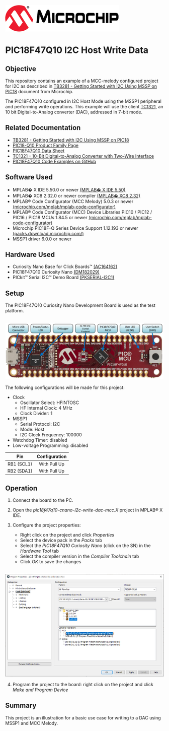 <!-- Please do not change this logo with link -->

[![MCHP](images/microchip.png)](https://www.microchip.com)

# PIC18F47Q10 I2C Host Write Data

## Objective
This repository contains an example of a MCC-melody configured project for I2C as described in [TB3281 - Getting Started with I2C Using MSSP on PIC18](http://ww1.microchip.com/downloads/en/Appnotes/Getting_Started_With_I2C_Using_MSSP_on%20PIC18_90003281A.pdf) document from Microchip. <!-- This link has to be updated, once the tech brief goes live! -->

The PIC18F47Q10 configured in I2C Host Mode using the MSSP1 peripheral and performing write operations. This example will use the client [TC1321](https://ww1.microchip.com/downloads/en/devicedoc/21387c.pdf), an 10 bit Digital-to-Analog converter (DAC), addressed in 7-bit mode.

## Related Documentation

- [TB3281 - Getting Started with I2C Using MSSP on PIC18](http://ww1.microchip.com/downloads/en/Appnotes/Getting_Started_With_I2C_Using_MSSP_on%20PIC18_90003281A.pdf) <!-- This link has to be updated, once the tech brief goes live! -->
- [PIC18-Q10 Product Family Page](https://www.microchip.com/design-centers/8-bit/pic-mcus/device-selection/pic18f-q10-product-family)
- [PIC18F47Q10 Data Sheet](http://ww1.microchip.com/downloads/en/DeviceDoc/40002043D.pdf)
- [TC1321 - 10-Bit Digital-to-Analog Converter with Two-Wire Interface](https://ww1.microchip.com/downloads/en/devicedoc/21709c.pdf)
- [PIC18F47Q10 Code Examples on GitHub](https://github.com/microchip-pic-avr-examples?q=pic18f47q10-cnano&type=&language=)

## Software Used

- MPLAB� X IDE 5.50.0 or newer [(MPLAB� X IDE 5.50)](https://www.microchip.com/en-us/development-tools-tools-and-software/mplab-x-ide?utm_source=GitHub&utm_medium=TextLink&utm_campaign=MCU8_MMTCha_MPAE_Examples&utm_content=pic18f47q10-cnano-i2c-write-dac-mcc-github)
- MPLAB� XC8 2.32.0 or newer compiler [(MPLAB� XC8 2.32)](https://www.microchip.com/en-us/development-tools-tools-and-software/mplab-xc-compilers?utm_source=GitHub&utm_medium=TextLink&utm_campaign=MCU8_MMTCha_MPAE_Examples&utm_content=pic18f47q10-cnano-i2c-write-dac-mcc-github)
- MPLAB® Code Configurator (MCC Melody) 5.0.3 or newer [(microchip.com/mplab/mplab-code-configurator)](https://www.microchip.com/mplab/mplab-code-configurator)
- MPLAB® Code Configurator (MCC) Device Libraries PIC10 / PIC12 / PIC16 / PIC18 MCUs 1.84.5 or newer [(microchip.com/mplab/mplab-code-configurator)](https://www.microchip.com/mplab/mplab-code-configurator)
- Microchip PIC18F-Q Series Device Support 1.12.193 or newer [(packs.download.microchip.com/)](https://packs.download.microchip.com/)
- MSSP1 driver 6.0.0 or newer


## Hardware Used

- Curiosity Nano Base for Click Boards™ [(AC164162)](https://www.microchip.com/Developmenttools/ProductDetails/AC164162)
- PIC18F47Q10 Curiosity Nano [(DM182029)](https://www.microchip.com/Developmenttools/ProductDetails/DM182029)
- PICkit™ Serial I2C™ Demo Board [(PKSERIAL-I2C1)](https://www.microchip.com/DevelopmentTools/ProductDetails/PKSERIAL-I2C1)

## Setup

The PIC18F47Q10 Curiosity Nano Development Board is used as the test platform.

<br><img src="images/PIC18F47Q10_CNANO.png" width="600">

The following configurations will be made for this project:
- Clock
	- Oscillator Select: HFINTOSC
	- HF Internal Clock: 4 MHz
	- Clock Divider: 1
- MSSP1
	- Serial Protocol: I2C
    - Mode: Host
    - I2C Clock Frequency: 100000
- Watchdog Timer: disabled
- Low-voltage Programming: disabled

|Pin           | Configuration      |
| :----------: | :----------------: |
|RB1 (SCL1)    | With Pull Up       |
|RB2 (SDA1)    | With Pull Up       |

## Operation

1. Connect the board to the PC.

2. Open the *pic18f47q10-cnano-i2c-write-dac-mcc.X* project in MPLAB® X IDE.

3. Configure the project properties:
    - Right click on the project and click *Properties*
    - Select the device pack in the *Packs* tab
    - Select the *PIC18F47Q10 Curiosity Nano* (click on the SN) in the *Hardware Tool* tab
    - Select the compiler version in the *Compiler Toolchain* tab
    - Click *OK* to save the changes
    
<br><img src="images/properties.png" width="600">

4. Program the project to the board: right click on the project and click *Make and Program Device*
## Summary

This project is an illustration for a basic use case for writing to a DAC using MSSP1 and MCC Melody. 

